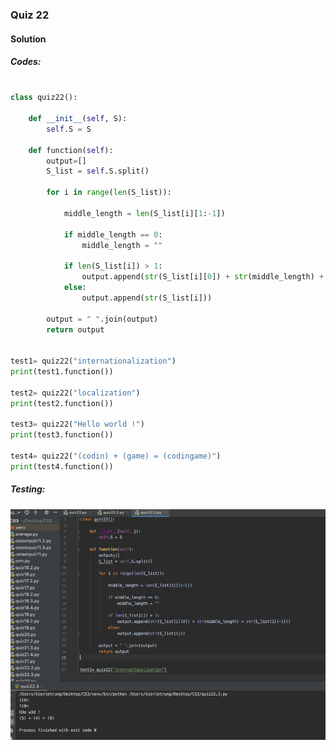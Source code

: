 
### Quiz 22


#### Solution


##### Codes:

```.py

class quiz22():

    def __init__(self, S):
        self.S = S

    def function(self):
        output=[]
        S_list = self.S.split()

        for i in range(len(S_list)):

            middle_length = len(S_list[i][1:-1])

            if middle_length == 0:
                middle_length = ""

            if len(S_list[i]) > 1:
                output.append(str(S_list[i][0]) + str(middle_length) + str(S_list[i][-1]))
            else:
                output.append(str(S_list[i]))

        output = " ".join(output)
        return output


test1= quiz22("internationalization")
print(test1.function())

test2= quiz22("localization")
print(test2.function())

test3= quiz22("Hello world !")
print(test3.function())

test4= quiz22("(codin) + (game) = (codingame)")
print(test4.function())

```

##### Testing:

![](https://github.com/BrightChanges/Unit-3/blob/main/Screen%20Shot%200003-03-08%20at%202.11.15%20PM.png)
